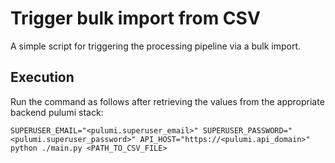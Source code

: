 # Trigger bulk import from CSV

A simple script for triggering the processing pipeline via a bulk import.

## Execution

Run the command as follows after retrieving the values from the appropriate
backend pulumi stack:

```shell
SUPERUSER_EMAIL="<pulumi.superuser_email>" SUPERUSER_PASSWORD="<pulumi.superuser_password>" API_HOST="https://<pulumi.api_domain>" python ./main.py <PATH_TO_CSV_FILE>
```
